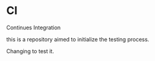 # CI
Continues Integration 

this is a repository aimed to initialize the testing process. 

Changing to test it. 
